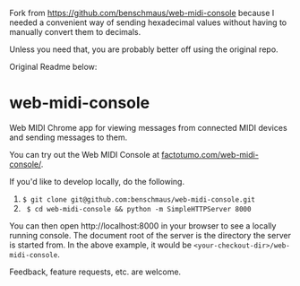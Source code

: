 Fork from https://github.com/benschmaus/web-midi-console because I needed a convenient way of sending hexadecimal values without having to manually convert them to decimals.

Unless you need that, you are probably better off using the original repo.

Original Readme below:

# web-midi-console
Web MIDI Chrome app for viewing messages from connected MIDI devices and sending messages to them.

You can try out the Web MIDI Console at [factotumo.com/web-midi-console/](https://factotumo.com/web-midi-console/).

If you'd like to develop locally, do the following.

1. ```$ git clone git@github.com:benschmaus/web-midi-console.git```
2. ``` $ cd web-midi-console && python -m SimpleHTTPServer 8000```

You can then open http://localhost:8000 in your browser to see a locally running console.  The document root of the server is the directory the server is started from.  In the above example, it would be ```<your-checkout-dir>/web-midi-console```.

Feedback, feature requests, etc. are welcome.
